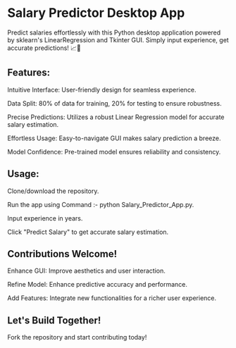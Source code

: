 
# Salary Predictor Desktop App
Predict salaries effortlessly with this Python desktop application powered by sklearn's LinearRegression and Tkinter GUI. Simply input experience, get accurate predictions! 📈💼

## Features:
Intuitive Interface: User-friendly design for seamless experience.

Data Split: 80% of data for training, 20% for testing to ensure robustness.

Precise Predictions: Utilizes a robust Linear Regression model for accurate salary estimation.

Effortless Usage: Easy-to-navigate GUI makes salary prediction a breeze.

Model Confidence: Pre-trained model ensures reliability and consistency.

## Usage:
Clone/download the repository.

Run the app using Command :- python Salary_Predictor_App.py.

Input experience in years.

Click "Predict Salary" to get accurate salary estimation.


## Contributions Welcome!
Enhance GUI: Improve aesthetics and user interaction.

Refine Model: Enhance predictive accuracy and performance.

Add Features: Integrate new functionalities for a richer user experience.

## Let's Build Together!
Fork the repository and start contributing today!
